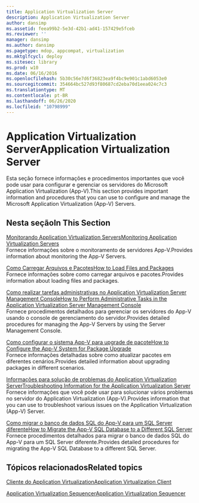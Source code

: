 ```yaml
---
title: Application Virtualization Server
description: Application Virtualization Server
author: dansimp
ms.assetid: feea99b2-5e3d-42b1-ad41-157429e5fceb
ms.reviewer: ''
manager: dansimp
ms.author: dansimp
ms.pagetype: mdop, appcompat, virtualization
ms.mktglfcycl: deploy
ms.sitesec: library
ms.prod: w10
ms.date: 06/16/2016
ms.openlocfilehash: 5b30c56e7d6f36823ea9f4bc9e901c1abd6053e0
ms.sourcegitcommit: 354664bc527d93f80687cd2eba70d1eea024c7c3
ms.translationtype: MT
ms.contentlocale: pt-BR
ms.lasthandoff: 06/26/2020
ms.locfileid: "10798999"
---
```

# <span data-ttu-id="534cd-103">Application Virtualization Server</span><span class="sxs-lookup"><span data-stu-id="534cd-103">Application Virtualization Server</span></span>


<span data-ttu-id="534cd-104">Esta seção fornece informações e procedimentos importantes que você pode usar para configurar e gerenciar os servidores do Microsoft Application Virtualization (App-V).</span><span class="sxs-lookup"><span data-stu-id="534cd-104">This section provides important information and procedures that you can use to configure and manage the Microsoft Application Virtualization (App-V) Servers.</span></span>

## <span data-ttu-id="534cd-105">Nesta seção</span><span class="sxs-lookup"><span data-stu-id="534cd-105">In This Section</span></span>


<a href="" id="monitoring-application-virtualization-servers"></a>[<span data-ttu-id="534cd-106">Monitorando Application Virtualization Servers</span><span class="sxs-lookup"><span data-stu-id="534cd-106">Monitoring Application Virtualization Servers</span></span>](monitoring-application-virtualization-servers.md)  
<span data-ttu-id="534cd-107">Fornece informações sobre o monitoramento de servidores App-V.</span><span class="sxs-lookup"><span data-stu-id="534cd-107">Provides information about monitoring the App-V Servers.</span></span>

<a href="" id="how-to-load-files-and-packages"></a>[<span data-ttu-id="534cd-108">Como Carregar Arquivos e Pacotes</span><span class="sxs-lookup"><span data-stu-id="534cd-108">How to Load Files and Packages</span></span>](how-to-load-files-and-packages.md)  
<span data-ttu-id="534cd-109">Fornece informações sobre como carregar arquivos e pacotes.</span><span class="sxs-lookup"><span data-stu-id="534cd-109">Provides information about loading files and packages.</span></span>

<a href="" id="how-to-perform-administrative-tasks-in-the-application-virtualization-server-management-console"></a>[<span data-ttu-id="534cd-110">Como realizar tarefas administrativas no Application Virtualization Server Management Console</span><span class="sxs-lookup"><span data-stu-id="534cd-110">How to Perform Administrative Tasks in the Application Virtualization Server Management Console</span></span>](how-to-perform-administrative-tasks-in-the-application-virtualization-server-management-console.md)  
<span data-ttu-id="534cd-111">Fornece procedimentos detalhados para gerenciar os servidores do App-V usando o console de gerenciamento do servidor.</span><span class="sxs-lookup"><span data-stu-id="534cd-111">Provides detailed procedures for managing the App-V Servers by using the Server Management Console.</span></span>

<a href="" id="how-to-configure-the-app-v-system-for-package-upgrade"></a>[<span data-ttu-id="534cd-112">Como configurar o sistema App-V para upgrade de pacote</span><span class="sxs-lookup"><span data-stu-id="534cd-112">How to Configure the App-V System for Package Upgrade</span></span>](how-to-configure-the-app-v-system-for-package-upgrade.md)  
<span data-ttu-id="534cd-113">Fornece informações detalhadas sobre como atualizar pacotes em diferentes cenários.</span><span class="sxs-lookup"><span data-stu-id="534cd-113">Provides detailed information about upgrading packages in different scenarios.</span></span>

<a href="" id="troubleshooting-information-for-the-application-virtualization-server"></a>[<span data-ttu-id="534cd-114">Informações para solução de problemas do Application Virtualization Server</span><span class="sxs-lookup"><span data-stu-id="534cd-114">Troubleshooting Information for the Application Virtualization Server</span></span>](troubleshooting-information-for-the-application-virtualization-server.md)  
<span data-ttu-id="534cd-115">Fornece informações que você pode usar para solucionar vários problemas no servidor do Application Virtualization (App-V).</span><span class="sxs-lookup"><span data-stu-id="534cd-115">Provides information that you can use to troubleshoot various issues on the Application Virtualization (App-V) Server.</span></span>

<a href="" id="how-to-migrate-the-app-v-sql-database-to-a-different-sql-server"></a>[<span data-ttu-id="534cd-116">Como migrar o banco de dados SQL do App-V para um SQL Server diferente</span><span class="sxs-lookup"><span data-stu-id="534cd-116">How to Migrate the App-V SQL Database to a Different SQL Server</span></span>](how-to-migrate-the-app-v-sql-database-to-a-different-sql-server.md)  
<span data-ttu-id="534cd-117">Fornece procedimentos detalhados para migrar o banco de dados SQL do App-V para um SQL Server diferente.</span><span class="sxs-lookup"><span data-stu-id="534cd-117">Provides detailed procedures for migrating the App-V SQL Database to a different SQL Server.</span></span>

## <span data-ttu-id="534cd-118">Tópicos relacionados</span><span class="sxs-lookup"><span data-stu-id="534cd-118">Related topics</span></span>


[<span data-ttu-id="534cd-119">Cliente do Application Virtualization</span><span class="sxs-lookup"><span data-stu-id="534cd-119">Application Virtualization Client</span></span>](application-virtualization-client.md)

[<span data-ttu-id="534cd-120">Application Virtualization Sequencer</span><span class="sxs-lookup"><span data-stu-id="534cd-120">Application Virtualization Sequencer</span></span>](application-virtualization-sequencer.md)

 

 





